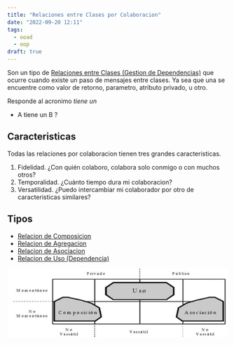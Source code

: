 ```yaml
---
title: "Relaciones entre Clases por Colaboracion"
date: "2022-09-20 12:11"
tags: 
  - ooad
  - oop
draft: true
---
```

Son un tipo de [Relaciones entre Clases (Gestion de Dependencias)](notes/Relaciones%20entre%20Clases%20(Gestion%20de%20Dependencias).md) que ocurre cuando existe un paso de mensajes entre clases. Ya sea que una se encuentre como valor de retorno, parametro, atributo privado, u otro.

Responde al acronimo *tiene un*
- A tiene un B ?
## Caracteristicas
Todas las relaciones por colaboracion tienen tres grandes caracteristicas.
1. Fidelidad. ¿Con quién colaboro, colabora solo conmigo o con muchos otros?
2. Temporalidad. ¿Cuánto tiempo dura mi colaboracion?
3. Versatilidad. ¿Puedo intercambiar mi colaborador por otro de caracteristicas similares?

## Tipos
- [Relacion de Composicion](notes/Relacion%20de%20Composicion.md)
- [Relacion de Agregacion](notes/Relacion%20de%20Agregacion.md)
- [Relacion de Asociacion](notes/Relacion%20de%20Asociacion.md)
- [Relacion de Uso (Dependencia)](notes/Relacion%20de%20Uso%20(Dependencia).md)

![RelacionesDeColaboracion.png](files/RelacionesDeColaboracion.png)